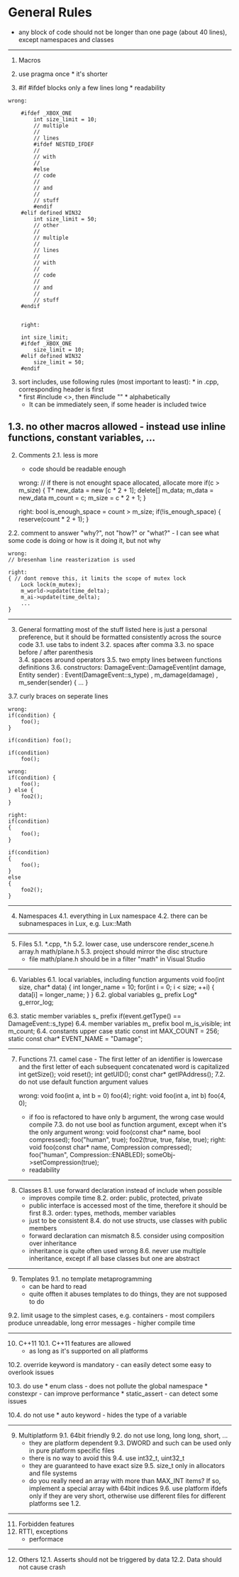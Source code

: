# General Rules #

  * any block of code should not be longer than one page (about 40 lines), except namespaces and classes
--------------------------------------------
1. Macros
  1. use pragma once
    * it's shorter

  2. \#if \#ifdef blocks only a few lines long
    * readability 
	
	wrong:
```
	#ifdef _XBOX_ONE
		int size_limit = 10;
		// multiple
		//
		// lines
		#ifdef NESTED_IFDEF
		//
		// with 
		//
		#else
		// code
		//
		// and
		// 
		// stuff
		#endif
	#elif defined WIN32
		int size_limit = 50;
		// other
		//
		// multiple
		//
		// lines
		//
		// with 
		//
		// code
		//
		// and
		// 
		// stuff
	#endif
	

	right:

	int size_limit;
	#ifdef _XBOX_ONE
		size_limit = 10;
	#elif defined WIN32
		size_limit = 50;
	#endif
```

  3. sort includes, use following rules (most important to least):
    * in .cpp, corresponding header is first	
    * first #include <>, then #include "" 
    * alphabetically
      - It can be immediately seen, if some header is included twice

1.3. no other macros allowed
	- instead use inline functions, constant variables, ...
--------------------------------------------
2. Comments
2.1. less is more 
	- code should be readable enough
	
	wrong:
	// if there is not enought space allocated, allocate more
	if(c > m_size)
	{
		T* new_data = new [c * 2 + 1];
		delete[] m_data;
		m_data = new_data
		m_count = c;
		m_size = c * 2 + 1;
	}

	right:
	bool is_enough_space = count > m_size;
	if(!is_enough_space)
	{
		reserve(count * 2 + 1);
	}

2.2. comment to answer "why?", not "how?" or "what?"
	- I can see what some code is doing or how is it doing it, but not why

	wrong:
	// bresenham line reasterization is used

	right:
	{ // dont remove this, it limits the scope of mutex lock
		Lock lock(m_mutex);
		m_world->update(time_delta);
		m_ai->update(time_delta);
		...
	}

-------------------------------------------
3. General formatting
	most of the stuff listed here is just a personal preference, but it should be formatted consistently across 		the source code
3.1. use tabs to indent
3.2. spaces after comma
3.3. no space before / after parenthesis	
3.4. spaces around operators
3.5. two empty lines between functions definitions
3.6. constructors:
	DamageEvent::DamageEvent(int damage, Entity sender)
		: Event(DamageEvent::s_type)
		, m_damage(damage)
		, m_sender(sender)
	{
		...
	}

3.7.	curly braces on seperate lines

	wrong:
	if(condition) {
		foo();
	}

	if(condition) foo();

	if(condition)
		foo();

	wrong:
	if(condition) {
		foo();
	} else {
		foo2();
	}

	right:
	if(condition)
	{
		foo();
	}

	if(condition)
	{
		foo();
	}
	else
	{
		foo2();
	}	

--------------------------------------------
4. Namespaces
4.1. everything in Lux namespace
4.2. there can be subnamespaces in Lux, e.g. Lux::Math


--------------------------------------------
5. Files
5.1. *.cpp, *.h
5.2. lower case, use underscore
	render_scene.h
	array.h
	math/plane.h
5.3. project should mirror the disc structure
	- file math/plane.h should be in a filter "math" in Visual Studio

--------------------------------------------
6. Variables
6.1. local variables, including function arguments
	void foo(int size, char* data)
	{
		int longer_name = 10;
		for(int i = 0; i < size; ++i)
		{
			data[i] = longer_name;
		}
	}
6.2. global variables g_ prefix
	Log* g_error_log;

6.3. static member variables s_ prefix
	if(event.getType() == DamageEvent::s_type)
6.4. member variables m_ prefix
	bool m_is_visible;
	int m_count;
6.4. constants upper case
	static const int MAX_COUNT = 256; 
	static const char* EVENT_NAME = "Damage";

--------------------------------------------
7. Functions
7.1. camel case - The first letter of an identifier is lowercase and the first letter of each subsequent concatenated 	word is capitalized
	int getSize();
	void reset();
	int getUID();
	const char* getIPAddress();
7.2. do not use default function argument values

	wrong:
		void foo(int a, int b = 0)
		foo(4);
	right:
		void foo(int a, int b)
		foo(4, 0);
	- if foo is refactored to have only b argument, the wrong case would compile
7.3. do not use bool as function argument, except when it's the only argument
	wrong:
		void foo(const char* name, bool compressed);
		foo("human", true);
		foo2(true, true, false, true);
	right:
		void foo(const char* name, Compression compressed);
		foo("human", Compression::ENABLED);
		someObj->setCompression(true);
	- readability

--------------------------------------------
8. Classes
8.1. use forward declaration instead of include when possible
	- improves compile time
8.2. order: public, protected, private
	- public interface is accessed most of the time, therefore it should be first
8.3. order: types, methods, member variables
	- just to be consistent
8.4. do not use structs, use classes with public members
	- forward declaration can mismatch
8.5. consider using composition over inheritance
	- inheritance is quite often used wrong
8.6. never use multiple inheritance, except if all base classes but one are abstract

--------------------------------------------
9. Templates
9.1. no template metaprogramming
	- can be hard to read
	- quite offten it abuses templates to do things, they are not supposed to do

9.2. limit usage to the simplest cases, e.g. containers
	- most compilers produce unreadable, long error messages 
	- higher compile time

--------------------------------------------
10. C++11
10.1. C++11 features are allowed
	- as long as it's supported on all platforms

10.2. override keyword is mandatory
	- can easily detect some easy to overlook issues

10.3. do use 
	* enum class
		- does not pollute the global namespace
	* constexpr
		- can improve performance
	* static_assert
		- can detect some issues

10.4. do not use
	* auto keyword
		- hides the type of a variable

--------------------------------------------
9. Multiplatform
9.1. 64bit friendly
9.2. do not use long, long long, short, ...
	- they are platform dependent
9.3. DWORD and such can be used only in pure platform specific files
	- there is no way to avoid this
9.4. use int32_t, uint32_t
	- they are guaranteed to have exact size 
9.5. size_t only in allocators and file systems
	- do you really need an array with more than MAX_INT items? If so, implement a special array with 64bit 
	indices
9.6. use platform ifdefs only if they are very short, otherwise use different files for different platforms
	see 1.2.

--------------------------------------------
11. Forbidden features
11. RTTI, exceptions
	- performace

--------------------------------------------
12. Others
12.1. Asserts should not be triggered by data
12.2. Data should not cause crash 
